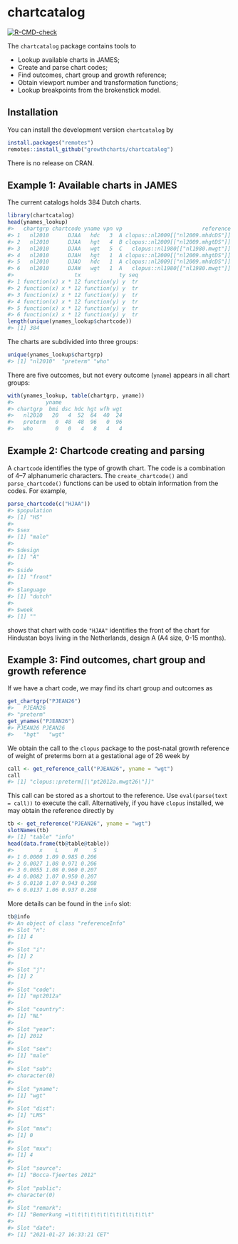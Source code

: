 
<!-- README.md is generated from README.Rmd. Please edit that file -->

# chartcatalog

<!-- badges: start -->

[![R-CMD-check](https://github.com/growthcharts/chartcatalog/workflows/R-CMD-check/badge.svg)](https://github.com/growthcharts/chartcatalog/actions)
<!-- badges: end -->

The `chartcatalog` package contains tools to

-   Lookup available charts in JAMES;
-   Create and parse chart codes;
-   Find outcomes, chart group and growth reference;
-   Obtain viewport number and transformation functions;
-   Lookup breakpoints from the brokenstick model.

## Installation

You can install the development version `chartcatalog` by

``` r
install.packages("remotes")
remotes::install_github("growthcharts/chartcatalog")
```

There is no release on CRAN.

## Example 1: Available charts in JAMES

The current catalogs holds 384 Dutch charts.

``` r
library(chartcatalog)
head(ynames_lookup)
#>   chartgrp chartcode yname vpn vp                         reference
#> 1   nl2010      DJAA   hdc   3  A clopus::nl2009[["nl2009.mhdcDS"]]
#> 2   nl2010      DJAA   hgt   4  B clopus::nl2009[["nl2009.mhgtDS"]]
#> 3   nl2010      DJAA   wgt   5  C   clopus::nl1980[["nl1980.mwgt"]]
#> 4   nl2010      DJAH   hgt   1  A clopus::nl2009[["nl2009.mhgtDS"]]
#> 5   nl2010      DJAO   hdc   1  A clopus::nl2009[["nl2009.mhdcDS"]]
#> 6   nl2010      DJAW   wgt   1  A   clopus::nl1980[["nl1980.mwgt"]]
#>                   tx            ty seq
#> 1 function(x) x * 12 function(y) y  tr
#> 2 function(x) x * 12 function(y) y  tr
#> 3 function(x) x * 12 function(y) y  tr
#> 4 function(x) x * 12 function(y) y  tr
#> 5 function(x) x * 12 function(y) y  tr
#> 6 function(x) x * 12 function(y) y  tr
length(unique(ynames_lookup$chartcode))
#> [1] 384
```

The charts are subdivided into three groups:

``` r
unique(ynames_lookup$chartgrp)
#> [1] "nl2010"  "preterm" "who"
```

There are five outcomes, but not every outcome (`yname`) appears in all
chart groups:

``` r
with(ynames_lookup, table(chartgrp, yname))
#>          yname
#> chartgrp  bmi dsc hdc hgt wfh wgt
#>   nl2010   20   4  52  64  40  24
#>   preterm   0  48  48  96   0  96
#>   who       0   0   4   8   4   4
```

## Example 2: Chartcode creating and parsing

A `chartcode` identifies the type of growth chart. The code is a
combination of 4–7 alphanumeric characters. The `create_chartcode()` and
`parse_chartcode()` functions can be used to obtain information from the
codes. For example,

``` r
parse_chartcode(c("HJAA"))
#> $population
#> [1] "HS"
#> 
#> $sex
#> [1] "male"
#> 
#> $design
#> [1] "A"
#> 
#> $side
#> [1] "front"
#> 
#> $language
#> [1] "dutch"
#> 
#> $week
#> [1] ""
```

shows that chart with code `"HJAA"` identifies the front of the chart
for Hindustan boys living in the Netherlands, design A (A4 size, 0-15
months).

## Example 3: Find outcomes, chart group and growth reference

If we have a chart code, we may find its chart group and outcomes as

``` r
get_chartgrp("PJEAN26")
#>   PJEAN26 
#> "preterm"
get_ynames("PJEAN26")
#> PJEAN26 PJEAN26 
#>   "hgt"   "wgt"
```

We obtain the call to the `clopus` package to the post-natal growth
reference of weight of preterms born at a gestational age of 26 week by

``` r
call <- get_reference_call("PJEAN26", yname = "wgt")
call
#> [1] "clopus::preterm[[\"pt2012a.mwgt26\"]]"
```

This call can be stored as a shortcut to the reference. Use
`eval(parse(text = call))` to execute the call. Alternatively, if you
have `clopus` installed, we may obtain the reference directly by

``` r
tb <- get_reference("PJEAN26", yname = "wgt")
slotNames(tb)
#> [1] "table" "info"
head(data.frame(tb@table@table))
#>        x    L     M     S
#> 1 0.0000 1.09 0.985 0.206
#> 2 0.0027 1.08 0.971 0.206
#> 3 0.0055 1.08 0.960 0.207
#> 4 0.0082 1.07 0.950 0.207
#> 5 0.0110 1.07 0.943 0.208
#> 6 0.0137 1.06 0.937 0.208
```

More details can be found in the `info` slot:

``` r
tb@info
#> An object of class "referenceInfo"
#> Slot "n":
#> [1] 4
#> 
#> Slot "i":
#> [1] 2
#> 
#> Slot "j":
#> [1] 2
#> 
#> Slot "code":
#> [1] "mpt2012a"
#> 
#> Slot "country":
#> [1] "NL"
#> 
#> Slot "year":
#> [1] 2012
#> 
#> Slot "sex":
#> [1] "male"
#> 
#> Slot "sub":
#> character(0)
#> 
#> Slot "yname":
#> [1] "wgt"
#> 
#> Slot "dist":
#> [1] "LMS"
#> 
#> Slot "mnx":
#> [1] 0
#> 
#> Slot "mxx":
#> [1] 4
#> 
#> Slot "source":
#> [1] "Bocca-Tjeertes 2012"
#> 
#> Slot "public":
#> character(0)
#> 
#> Slot "remark":
#> [1] "Bemerkung =\t\t\t\t\t\t\t\t\t\t\t\t\t"
#> 
#> Slot "date":
#> [1] "2021-01-27 16:33:21 CET"
```
